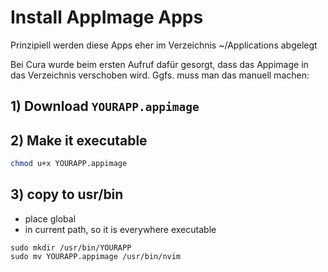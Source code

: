 # Install AppImage Apps

Prinzipiell werden diese Apps eher im Verzeichnis ~/Applications abgelegt

Bei Cura wurde beim ersten Aufruf dafür gesorgt, dass das Appimage in 
das Verzeichnis verschoben wird. Ggfs. muss man das manuell machen:


## 1) Download `YOURAPP.appimage`


## 2) Make it executable

```bash
chmod u+x YOURAPP.appimage
```

## 3) copy to usr/bin

- place global
- in current path, so it is everywhere executable

```shell
sudo mkdir /usr/bin/YOURAPP
sudo mv YOURAPP.appimage /usr/bin/nvim
```

